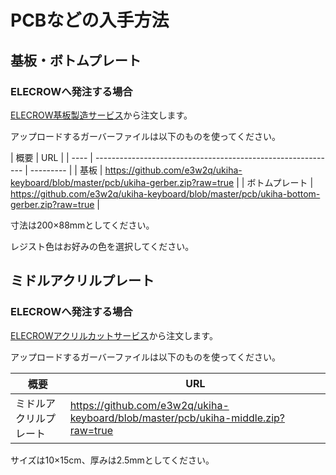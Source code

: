# PCBなどの入手方法

## 基板・ボトムプレート

### ELECROWへ発注する場合

[ELECROW基板製造サービス](https://www.elecrow.com/pcb-manufacturing.html)から注文します。

アップロードするガーバーファイルは以下のものを使ってください。

| 概要 | URL                                                          |
| ---- | ------------------------------------------------------------ | --------- |
| 基板 | https://github.com/e3w2q/ukiha-keyboard/blob/master/pcb/ukiha-gerber.zip?raw=true |
| ボトムプレート | https://github.com/e3w2q/ukiha-keyboard/blob/master/pcb/ukiha-bottom-gerber.zip?raw=true |

寸法は200×88mmとしてください。

レジスト色はお好みの色を選択してください。

## ミドルアクリルプレート

### ELECROWへ発注する場合

[ELECROWアクリルカットサービス](https://www.elecrow.com/acrylic-cutting.html)から注文します。

アップロードするガーバーファイルは以下のものを使ってください。

| 概要 | URL                                                          |
| ---- | ------------------------------------------------------------ |
| ミドルアクリルプレート | https://github.com/e3w2q/ukiha-keyboard/blob/master/pcb/ukiha-middle.zip?raw=true |

サイズは10×15cm、厚みは2.5mmとしてください。
